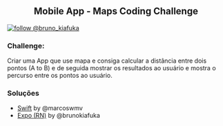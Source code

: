  <h2 align="center">Mobile App - Maps Coding Challenge</h2>

 [![follow @bruno_kiafuka](https://img.shields.io/twitter/follow/codefimba.svg?style=for-the-badge&logo=TWITTER&logoColor=FFFFFF&labelColor=00aced&logoWidth=20&color=lightgray)](https://twitter.com/codefimba)
 
### Challenge:

Criar uma App que use mapa e consiga calcular a distância entre dois pontos (A to B) e de seguida mostrar os resultados ao usuário e  mostra o percurso entre os pontos ao usuário.

### Soluções
- [Swift](Swift/README.md) by @marcoswmv
- [Expo (RN)](rn-expo-map/readme.md) by @brunokiafuka


